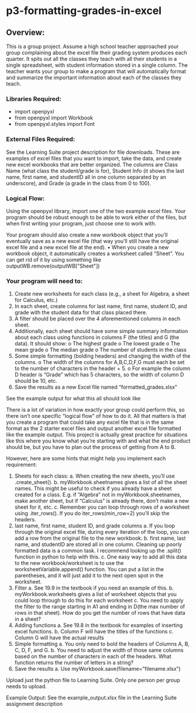 # p3-formatting-grades-in-excel

## Overview:
This is a group project. Assume a high school teacher approached your group complaining about the excel file their grading system produces each quarter. It spits out all the classes they teach with all their students in a single spreadsheet, with student information stored in a single column. The teacher wants your group to make a program that will automatically format and summarize the important information about each of the classes they teach.

### Libraries Required:
-	import openpyxl
-	from openpyxl import Workbook
-	from openpyxl.styles import Font

### External Files Required:
See the Learning Suite project description for file downloads. These are examples of excel files that you want to import, take the data, and create new excel workbooks that are better organized. The columns are Class Name (what class the student/grade is for), Student Info (it shows the last name, first name, and studentID all in one column separated by an underscore), and Grade (a grade in the class from 0 to 100).

### Logical Flow:
Using the openpyxl library, import one of the two example excel files. Your program should be robust enough to be able to work either of the files, but when first writing your program, just choose one to work with.

Your program should also create a new workbook object that you’ll eventually save as a new excel file (that way you’ll still have the original excel file and a new excel file at the end).
•	When you create a new workbook object, it automatically creates a worksheet called “Sheet”. You can get rid of it by using something like outputWB.remove(outputWB["Sheet"])

### Your program will need to:
1.	Create new worksheets for each class (e.g., a sheet for Algebra, a sheet for Calculus, etc.)
2.	In each sheet, create columns for last name, first name, student ID, and grade with the student data for that class placed there.
3.	A filter should be placed over the 4 aforementioned columns in each sheet.
4.	Additionally, each sheet should have some simple summary information about each class using functions in columns F (the titles) and G (the data). It should show:
o	The highest grade
o	The lowest grade
o	The mean grade
o	The median grade
o	The number of students in the class
5.	Some simple formatting (bolding headers) and changing the width of the columns.
o	The width of the columns for A,B,C,D,F,G must each be set to the number of characters in the header + 5. 
o	For example the column D header is “Grade” which has 5 characters, so the width of column D should be 10, etc.
6.	Save the results as a new Excel file named “formatted_grades.xlsx”

See the example output for what this all should look like

There is a lot of variation in how exactly your group could perform this, so there isn’t one specific “logical flow” of how to do it. All that matters is that you create a program that could take any excel file that is in the same format as the 2 starter excel files and output another excel file formatted like the example output. This project is actually great practice for situations like this where you know what you’re starting with and what the end product should be, but you have to plan out the process of getting from A to B.

However, here are some hints that might help you implement each requirement:

1.	Sheets for each class:
a.	When creating the new sheets, you’ll use .create_sheet().
b.	myWorkbook.sheetnames gives a list of all the sheet names. This might be useful to check if you already have a sheet created for a class. E.g. if “Algebra” not in myWorkbook.sheetnames, make another sheet, but if “Calculus” is already there, don’t make a new sheet for it, etc.
c.	Remember you can loop through rows of a worksheet using .iter_rows(). If you do iter_rows(min_row=2) you’ll skip the headers.
2.	last name, first name, student ID, and grade columns
a.	If you loop through the original excel file, during every iteration of the loop, you can add a row from the original file to the new workbook.
b.	first name, last name, and studentID are stored all in one column. Cleaning up poorly formatted data is a common task. I recommend looking up the .split() function in python to help with this.
c.	One easy way to add all this data to the new workbook/worksheet is to use the worksheetVariable.append() function. You can put a list in the parentheses, and it will just add it to the next open spot in the worksheet.
3.	Filter
a.	See 19.9 in the textbook if you need an example of this.
b.	myWorkbook.worksheets gives a list of worksheet objects that you could loop through to do this for each worksheet
c.	You need to apply the filter to the range starting in A1 and ending in D(the max number of rows in that sheet). How do you get the number of rows that have data in a sheet?
4.	Adding functions
a.	See 19.8 in the textbook for examples of inserting excel functions.
b.	Column F will have the titles of the functions
c.	Column G will have the actual results
5.	Simple formatting
a.	You only need to bold the headers of Columns A, B, C, D, F, and G.
b.	You need to adjust the width of those same columns based on the number of characters in each of the headers. What function returns the number of letters in a string?
6.	Save the results
a.	Use myWorkbook.save(filename=”filename.xlsx”)

Upload just the python file to Learning Suite. Only one person per group needs to upload.


Example Output:
See the example_output.xlsx file in the Learning Suite assignment description

